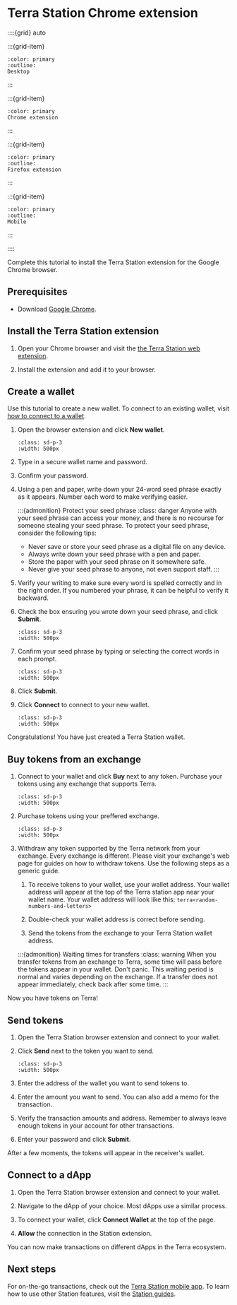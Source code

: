 # Terra Station Chrome extension

::::{grid} auto

:::{grid-item}
```{button-link} terra-station-desktop.html
:color: primary
:outline:
Desktop
```
:::

:::{grid-item}
```{button-link} terra-station-extension.html
:color: primary
Chrome extension
```
:::

:::{grid-item}
```{button-link} terra-station-firefox.html
:color: primary
:outline:
Firefox extension
```
:::

:::{grid-item}
```{button-link} terra-station-mobile.html
:color: primary
:outline:
Mobile
```
:::

::::

Complete this tutorial to install the Terra Station extension for the Google Chrome browser.

## Prerequisites

- Download [Google Chrome](https://www.google.com/chrome/).

## Install the Terra Station extension

1. Open your Chrome browser and visit the [the Terra Station web extension](https://chrome.google.com/webstore/detail/terra-station/aiifbnbfobpmeekipheeijimdpnlpgpp).

2. Install the extension and add it to your browser.

## Create a wallet

Use this tutorial to create a new wallet. To connect to an existing wallet, visit [how to connect to a wallet](../wallet.mdx#connect-to-a-wallet-using-a-private-key).

1. Open the browser extension and click **New wallet**.

   ```{image} /img/screens/ext-new-wallet.png
   :class: sd-p-3
   :width: 500px
   ```

2. Type in a secure wallet name and password.

3. Confirm your password.

4. Using a pen and paper, write down your 24-word seed phrase exactly as it appears. Number each word to make verifying easier.

   :::{admonition} Protect your seed phrase
   :class: danger
   Anyone with your seed phrase can access your money, and there is no recourse for someone stealing your seed phrase. To protect your seed phrase, consider the following tips:
   - Never save or store your seed phrase as a digital file on any device.
   - Always write down your seed phrase with a pen and paper.
   - Store the paper with your seed phrase on it somewhere safe.
   - Never give your seed phrase to anyone, not even support staff.
   :::

5. Verify your writing to make sure every word is spelled correctly and in the right order. If you numbered your phrase, it can be helpful to verify it backward.

6. Check the box ensuring you wrote down your seed phrase, and click **Submit**.


   ```{image} /img/screens/ext-wallet-input.png
   :class: sd-p-3
   :width: 500px
   ```

7. Confirm your seed phrase by typing or selecting the correct words in each prompt.

   ```{image} /img/screens/ext-confirm.png
   :class: sd-p-3
   :width: 500px
   ```

8. Click **Submit**.

9. Click **Connect** to connect to your new wallet.

   ```{image} /img/screens/ext-wallet-complete.png
   :class: sd-p-3
   :width: 500px
   ```

Congratulations! You have just created a Terra Station wallet.

## Buy tokens from an exchange

1. Connect to your wallet and click **Buy** next to any token. Purchase your tokens using any exchange that supports Terra.

   ```{image} /img/screens/ext-wallet.png
   :class: sd-p-3
   :width: 500px
   ```

2. Purchase tokens using your preffered exchange.

   ```{image} /img/screens/ext-wallet-buy.png
   :class: sd-p-3
   :width: 500px
   ```

1. Withdraw any token supported by the Terra network from your exchange. Every exchange is different. Please visit your exchange's web page for guides on how to withdraw tokens. Use the following steps as a generic guide.

    1. To receive tokens to your wallet, use your wallet address. Your wallet address will appear at the top of the Terra station app near your wallet name. Your wallet address will look like this: `terra<random-numbers-and-letters>`

    1. Double-check your wallet address is correct before sending.

    1. Send the tokens from the exchange to your Terra Station wallet address.

    :::{admonition} Waiting times for transfers
    :class: warning
    When you transfer tokens from an exchange to Terra, some time will pass before the tokens appear in your wallet. Don't panic. This waiting period is normal and varies depending on the exchange. If a transfer does not appear immediately, check back after some time.
    :::

Now you have tokens on Terra!

## Send tokens

1. Open the Terra Station browser extension and connect to your wallet.

2. Click **Send** next to the token you want to send.

   ```{image} /img/screens/ext-wallet-menu.png
   :class: sd-p-3
   :width: 500px
   ```

3. Enter the address of the wallet you want to send tokens to.

4. Enter the amount you want to send. You can also add a memo for the transaction.

6. Verify the transaction amounts and address. Remember to always leave enough tokens in your account for other transactions.

7.  Enter your password and click **Submit**.

After a few moments, the tokens will appear in the receiver's wallet.

## Connect to a dApp

1. Open the Terra Station browser extension and connect to your wallet.

2. Navigate to the dApp of your choice. Most dApps use a similar process.

3. To connect your wallet, click **Connect Wallet** at the top of the page.

4. **Allow** the connection in the Station extension. 

You can now make transactions on different dApps in the Terra ecosystem.

## Next steps

For on-the-go transactions, check out the [Terra Station mobile app](terra-station-mobile.md). To learn how to use other Station features, visit the [Station guides](../README.md).
